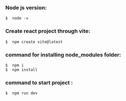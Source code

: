 ### Node js version: 
    
    $  node -v
    
### Create react project through vite: 
    
    $  npm create vite@latest
    
### command for installing node_modules folder: 
    
    $  npm i
    $  npm install
    
### command to start project : 
    
    $  npm run dev

